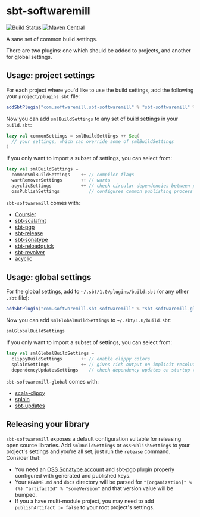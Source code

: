 # sbt-softwaremill
[![Build Status](https://travis-ci.org/softwaremill/sbt-softwaremill.svg?branch=master)](https://travis-ci.org/softwaremill/sbt-softwaremill)
[![Maven Central](https://maven-badges.herokuapp.com/maven-central/com.softwaremill.sbt-softwaremill/sbt-softwaremill/badge.svg)](https://maven-badges.herokuapp.com/maven-central/com.softwaremill.sbt-softwaremill/sbt-softwaremill)  

A sane set of common build settings.

There are two plugins: one which should be added to projects, and another for global settings.

## Usage: project settings 

For each project where you'd like to use the build settings, add the following your `project/plugins.sbt` file:

````scala
addSbtPlugin("com.softwaremill.sbt-softwaremill" % "sbt-softwaremill" % "1.4.0")
````

Now you can add `smlBuildSettings` to any set of build settings in your `build.sbt`:

````scala
lazy val commonSettings = smlBuildSettings ++ Seq(
  // your settings, which can override some of smlBuildSettings
) 
````

If you only want to import a subset of settings, you can select from:

````scala
lazy val smlBuildSettings =
  commonSmlBuildSettings    ++ // compiler flags
  wartRemoverSettings       ++ // warts
  acyclicSettings           ++ // check circular dependencies between packages
  ossPublishSettings           // configures common publishing process for all OSS libraries
````

`sbt-softwaremill` comes with:
- [Coursier](https://github.com/coursier/coursier)
- [sbt-scalafmt](https://scalameta.org/scalafmt/docs/installation.html)
- [sbt-pgp](https://github.com/sbt/sbt-pgp)
- [sbt-release](https://github.com/sbt/sbt-release)
- [sbt-sonatype](https://github.com/xerial/sbt-sonatype)
- [sbt-reloadquick](https://github.com/dwijnand/sbt-reloadquick)
- [sbt-revolver](https://github.com/spray/sbt-revolver)
- [acyclic](https://github.com/lihaoyi/acyclic)

## Usage: global settings

For the global settings, add to `~/.sbt/1.0/plugins/build.sbt` (or any other `.sbt` file):

````scala
addSbtPlugin("com.softwaremill.sbt-softwaremill" % "sbt-softwaremill-global" % "1.4.0")
````

Now you can add `smlGlobalBuildSettings` to `~/.sbt/1.0/build.sbt`:

````scala
smlGlobalBuildSettings
````

If you only want to import a subset of settings, you can select from:

````scala
lazy val smlGlobalBuildSettings =
  clippyBuildSettings       ++ // enable clippy colors
  splainSettings            ++ // gives rich output on implicit resolution errors 
  dependencyUpdatesSettings    // check dependency updates on startup (max once per 12h)
````

`sbt-softwaremill-global` comes with:
- [scala-clippy](https://github.com/softwaremill/scala-clippy)
- [splain](https://github.com/tek/splain)
- [sbt-updates](https://github.com/rtimush/sbt-updates)

## Releasing your library

`sbt-softwaremill` exposes a default configuration suitable for releasing open source libraries.
Add `smlBuildSettings` or `ossPublishSettings` to your project's settings and you're all set, just run the `release` command.
Consider that:
- You need an [OSS Sonatype account](https://www.scala-sbt.org/1.x/docs/Using-Sonatype.html) and sbt-pgp plugin properly configured with generated and published keys.
- Your `README.md` and `docs` directory will be parsed for `"[organization]" %(%) "artifactId" % "someVersion"` and that version value will be bumped.
- If you a have multi-module project, you may need to add `publishArtifact := false` to your root project's settings. 
